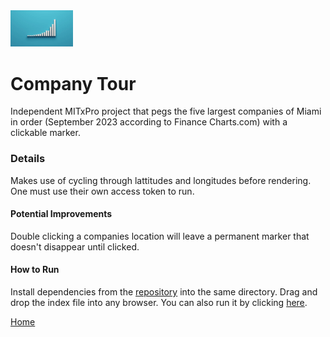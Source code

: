 <img src="CompTour.jpg" width='100'/>

# Company Tour
Independent MITxPro project that pegs the five largest companies of Miami in order (September 2023 according to Finance Charts.com) with a clickable marker.

### Details
Makes use of cycling through lattitudes and longitudes before rendering. One must use their own access token to run.

#### Potential Improvements
Double clicking a companies location will leave a permanent marker that doesn't disappear until clicked.

#### How to Run
Install dependencies from the [repository](https://github.com/TaylorCharlesHall/company-tour) into the same directory. Drag and drop the index file into any browser. You can also run it by clicking [here](https://taylorcharleshall.github.io/company-tourun).

[Home](https://taylorcharleshall.github.io)

